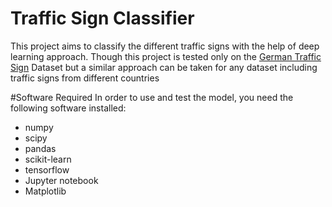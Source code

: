 # Traffic Sign Classifier
This project aims to classify the different traffic signs with the help of deep learning approach. Though this project is tested 
only on the [German Traffic Sign](http://benchmark.ini.rub.de/?section=gtsrb&subsection=dataset) Dataset but a similar approach
can be taken for any dataset including traffic signs from different countries

#Software Required
In order to use and test the model, you need the following software installed:
* numpy
* scipy
* pandas
* scikit-learn
* tensorflow
* Jupyter notebook
* Matplotlib

